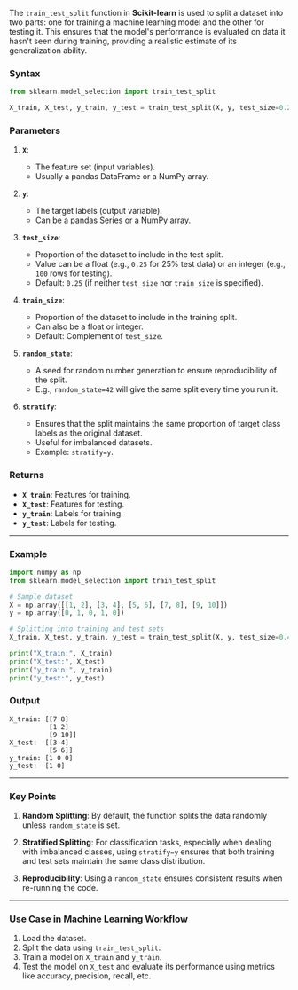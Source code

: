 The `train_test_split` function in **Scikit-learn** is used to split a dataset into two parts: one for training a machine learning model and the other for testing it. This ensures that the model's performance is evaluated on data it hasn't seen during training, providing a realistic estimate of its generalization ability.

### **Syntax**
```python
from sklearn.model_selection import train_test_split

X_train, X_test, y_train, y_test = train_test_split(X, y, test_size=0.25, random_state=42, stratify=y)
```

### **Parameters**
1. **`X`**:
   - The feature set (input variables).
   - Usually a pandas DataFrame or a NumPy array.
2. **`y`**:
   - The target labels (output variable).
   - Can be a pandas Series or a NumPy array.

3. **`test_size`**:
   - Proportion of the dataset to include in the test split.
   - Value can be a float (e.g., `0.25` for 25% test data) or an integer (e.g., `100` rows for testing).
   - Default: `0.25` (if neither `test_size` nor `train_size` is specified).

4. **`train_size`**:
   - Proportion of the dataset to include in the training split.
   - Can also be a float or integer.
   - Default: Complement of `test_size`.

5. **`random_state`**:
   - A seed for random number generation to ensure reproducibility of the split.
   - E.g., `random_state=42` will give the same split every time you run it.

6. **`stratify`**:
   - Ensures that the split maintains the same proportion of target class labels as the original dataset.
   - Useful for imbalanced datasets.
   - Example: `stratify=y`.

### **Returns**
- **`X_train`**: Features for training.
- **`X_test`**: Features for testing.
- **`y_train`**: Labels for training.
- **`y_test`**: Labels for testing.

---

### **Example**
```python
import numpy as np
from sklearn.model_selection import train_test_split

# Sample dataset
X = np.array([[1, 2], [3, 4], [5, 6], [7, 8], [9, 10]])
y = np.array([0, 1, 0, 1, 0])

# Splitting into training and test sets
X_train, X_test, y_train, y_test = train_test_split(X, y, test_size=0.4, random_state=42)

print("X_train:", X_train)
print("X_test:", X_test)
print("y_train:", y_train)
print("y_test:", y_test)
```

### **Output**
```
X_train: [[7 8]
          [1 2]
          [9 10]]
X_test:  [[3 4]
          [5 6]]
y_train: [1 0 0]
y_test:  [1 0]
```

---

### **Key Points**
1. **Random Splitting**:
   By default, the function splits the data randomly unless `random_state` is set.

2. **Stratified Splitting**:
   For classification tasks, especially when dealing with imbalanced classes, using `stratify=y` ensures that both training and test sets maintain the same class distribution.

3. **Reproducibility**:
   Using a `random_state` ensures consistent results when re-running the code.

---

### **Use Case in Machine Learning Workflow**
1. Load the dataset.
2. Split the data using `train_test_split`.
3. Train a model on `X_train` and `y_train`.
4. Test the model on `X_test` and evaluate its performance using metrics like accuracy, precision, recall, etc.